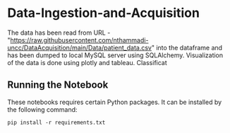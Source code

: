 # Data-Ingestion-and-Acquisition
The data has been read from URL - "https://raw.githubusercontent.com/nthammadi-uncc/DataAcquisition/main/Data/patient_data.csv" into the dataframe and has been dumped to
local MySQL server using SQLAlchemy. Visualization of the data is done using plotly and tableau. Classificat

## Running the Notebook
These notebooks requires certain Python packages. It can be installed by the following command:
```
pip install -r requirements.txt
```
